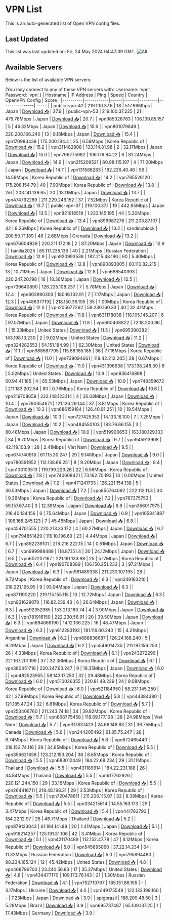 # VPN List

This is an auto-generated list of Open VPN config files.

## Last Updated

This list was last updated on: Fri, 24 May 2024 04:47:39 GMT.
![Alt](https://repobeats.axiom.co/api/embed/186b98318ef1479477931607c1ad7d823f12451f.svg "Repobeats analytics image")

## Available Servers

Below is the list of available VPN servers:

(You may connect to any of these VPN servers with: Username: 'vpn', Password: 'vpn'.)
| Hostname | IP Address | Ping | Speed | Country | OpenVPN Config | Score |
|----------|------------|------|-------|---------|----------------| ----- |
| public-vpn-42 | 219.100.37.6 | 18 | 517.96Mbps | Japan | [Download 📥](./configs/server_0_JP.ovpn) | 27.9 |
| public-vpn-53 | 219.100.37.225 | 21 | 475.76Mbps | Japan | [Download 📥](./configs/server_1_JP.ovpn) | 20.7 |
| vpn985326783 | 106.139.85.157 | 5 | 46.32Mbps | Japan | [Download 📥](./configs/server_2_JP.ovpn) | 15.6 |
| vpn801079849 | 220.208.166.240 | 13 | 9.18Mbps | Japan | [Download 📥](./configs/server_3_JP.ovpn) | 15.4 |
| vpn170983439 | 175.200.184.4 | 25 | 6.59Mbps | Korea Republic of | [Download 📥](./configs/server_4_KR.ovpn) | 15.2 |
| vpn311482808 | 133.114.81.98 | 2 | 32.17Mbps | Japan | [Download 📥](./configs/server_5_JP.ovpn) | 15.0 |
| vpn796775982 | 106.179.84.22 | 6 | 81.24Mbps | Japan | [Download 📥](./configs/server_6_JP.ovpn) | 14.9 |
| vpn215209521 | 60.98.115.197 | 4 | 71.00Mbps | Japan | [Download 📥](./configs/server_7_JP.ovpn) | 14.7 |
| vpn131588283 | 182.226.40.46 | 56 | 14.59Mbps | Korea Republic of | [Download 📥](./configs/server_8_KR.ovpn) | 14.2 |
| vpn785526120 | 175.208.154.79 | 40 | 7.90Mbps | Korea Republic of | [Download 📥](./configs/server_9_KR.ovpn) | 13.8 |
| 2i6 | 203.141.139.65 | 20 | 13.11Mbps | Japan | [Download 📥](./configs/server_10_JP.ovpn) | 13.7 |
| vpn474792289 | 211.229.246.152 | 37 | 7.52Mbps | Korea Republic of | [Download 📥](./configs/server_11_KR.ovpn) | 13.7 |
| public-vpn-37 | 219.100.37.1 | 19 | 442.95Mbps | Japan | [Download 📥](./configs/server_12_JP.ovpn) | 13.5 |
| vpn821618519 | 1.223.145.195 | 44 | 5.30Mbps | Korea Republic of | [Download 📥](./configs/server_13_KR.ovpn) | 13.4 |
| vpn896987278 | 211.203.87.107 | 42 | 8.26Mbps | Korea Republic of | [Download 📥](./configs/server_14_KR.ovpn) | 13.2 |
| sandinoblock | 200.50.71.189 | 48 | 2.68Mbps | Grenada | [Download 📥](./configs/server_15_GD.ovpn) | 13.2 |
| vpn676604929 | 220.211.172.18 | 2 | 87.20Mbps | Japan | [Download 📥](./configs/server_16_JP.ovpn) | 12.9 |
| familia2025 | 85.117.235.136 | 40 | 2.21Mbps | Russian Federation | [Download 📥](./configs/server_17_RU.ovpn) | 12.9 |
| vpn920993536 | 182.215.48.190 | 60 | 5.40Mbps | Korea Republic of | [Download 📥](./configs/server_18_KR.ovpn) | 12.8 |
| vpn890893005 | 60.110.82.215 | 13 | 10.71Mbps | Japan | [Download 📥](./configs/server_19_JP.ovpn) | 12.8 |
| vpn688540393 | 220.247.20.198 | 16 | 18.36Mbps | Japan | [Download 📥](./configs/server_20_JP.ovpn) | 12.5 |
| vpn739640890 | 126.235.108.237 | 7 | 5.78Mbps | Japan | [Download 📥](./configs/server_21_JP.ovpn) | 12.4 |
| vpn603990303 | 180.16.132.91 | 7 | 7.17Mbps | Japan | [Download 📥](./configs/server_22_JP.ovpn) | 12.3 |
| vpn486377192 | 218.150.36.105 | 35 | 1.00Mbps | Korea Republic of | [Download 📥](./configs/server_23_KR.ovpn) | 12.0 |
| vpn205677262 | 58.230.160.33 | 40 | 32.41Mbps | Korea Republic of | [Download 📥](./configs/server_24_KR.ovpn) | 11.8 |
| vpn631178038 | 118.105.145.207 | 6 | 97.07Mbps | Japan | [Download 📥](./configs/server_25_JP.ovpn) | 11.8 |
| vpn660408822 | 72.18.200.96 | 1 | 15.33Mbps | United States | [Download 📥](./configs/server_26_US.ovpn) | 11.5 |
| vpn695390382 | 143.198.13.230 | 2 | 9.02Mbps | United States | [Download 📥](./configs/server_27_US.ovpn) | 11.2 |
| vpn324282553 | 54.151.184.99 | 1 | 62.30Mbps | United States | [Download 📥](./configs/server_28_US.ovpn) | 11.1 |
| vpn988587795 | 115.88.185.185 | 36 | 77.16Mbps | Korea Republic of | [Download 📥](./configs/server_29_KR.ovpn) | 11.0 |
| vpn739094661 | 118.42.212.205 | 28 | 0.67Mbps | Korea Republic of | [Download 📥](./configs/server_30_KR.ovpn) | 11.0 |
| vpn431396938 | 173.198.248.39 | 6 | 5.02Mbps | United States | [Download 📥](./configs/server_31_US.ovpn) | 10.9 |
| vpn836416898 | 60.94.41.185 | 4 | 65.53Mbps | Japan | [Download 📥](./configs/server_32_JP.ovpn) | 10.9 |
| vpn748359672 | 211.183.202.54 | 80 | 0.76Mbps | Korea Republic of | [Download 📥](./configs/server_33_KR.ovpn) | 10.6 |
| vpn219708659 | 222.148.123.114 | 4 | 30.08Mbps | Japan | [Download 📥](./configs/server_34_JP.ovpn) | 10.4 |
| vpn790354671 | 121.126.29.144 | 37 | 3.81Mbps | Korea Republic of | [Download 📥](./configs/server_35_KR.ovpn) | 10.3 |
| vpn686159184 | 126.40.91.251 | 10 | 19.54Mbps | Japan | [Download 📥](./configs/server_36_JP.ovpn) | 10.3 |
| vpn727425353 | 14.133.16.100 | 7 | 7.25Mbps | Japan | [Download 📥](./configs/server_37_JP.ovpn) | 10.2 |
| vpn484550103 | 183.76.66.155 | 3 | 80.48Mbps | Japan | [Download 📥](./configs/server_38_JP.ovpn) | 10.0 |
| vpn519900653 | 163.180.129.133 | 34 | 6.70Mbps | Korea Republic of | [Download 📥](./configs/server_39_KR.ovpn) | 9.7 |
| vpn945913908 | 42.119.103.9 | 28 | 2.41Mbps | Viet Nam | [Download 📥](./configs/server_40_VN.ovpn) | 9.5 |
| vpn674740918 | 61.115.30.247 | 29 | 9.14Mbps | Japan | [Download 📥](./configs/server_41_JP.ovpn) | 9.0 |
| vpn780591952 | 112.138.69.251 | 8 | 9.20Mbps | Japan | [Download 📥](./configs/server_42_JP.ovpn) | 8.4 |
| vpn103103513 | 119.199.223.26 | 22 | 6.56Mbps | Korea Republic of | [Download 📥](./configs/server_43_KR.ovpn) | 7.8 |
| vpn740608421 | 73.162.70.193 | 13 | 0.00Mbps | United States | [Download 📥](./configs/server_44_US.ovpn) | 7.2 |
| vpn471241733 | 126.221.154.138 | 5 | 36.53Mbps | Japan | [Download 📥](./configs/server_45_JP.ovpn) | 7.2 |
| vpn855764092 | 222.112.11.3 | 30 | 9.36Mbps | Korea Republic of | [Download 📥](./configs/server_46_KR.ovpn) | 7.2 |
| vpn767375753 | 59.157.67.40 | 3 | 12.39Mbps | Japan | [Download 📥](./configs/server_47_JP.ovpn) | 6.9 |
| vpn356017975 | 218.40.134.156 | 6 | 75.64Mbps | Japan | [Download 📥](./configs/server_48_JP.ovpn) | 6.9 |
| vpn105841887 | 106.168.245.123 | 7 | 45.45Mbps | Japan | [Download 📥](./configs/server_49_JP.ovpn) | 6.8 |
| vpn454701555 | 220.213.33.172 | 4 | 60.27Mbps | Japan | [Download 📥](./configs/server_50_JP.ovpn) | 6.7 |
| vpn794851429 | 119.10.196.69 | 23 | 4.44Mbps | Japan | [Download 📥](./configs/server_51_JP.ovpn) | 6.7 |
| vpn892239101 | 218.216.222.15 | 14 | 0.61Mbps | Japan | [Download 📥](./configs/server_52_JP.ovpn) | 6.7 |
| vpn999988488 | 118.87.151.4 | 30 | 24.12Mbps | Japan | [Download 📥](./configs/server_53_JP.ovpn) | 6.5 |
| vpn607207167 | 221.161.133.98 | 25 | 5.17Mbps | Korea Republic of | [Download 📥](./configs/server_54_KR.ovpn) | 6.4 |
| vpn190708389 | 106.150.251.233 | 3 | 97.21Mbps | Japan | [Download 📥](./configs/server_55_JP.ovpn) | 6.3 |
| vpn961489338 | 211.230.107.195 | 28 | 9.72Mbps | Korea Republic of | [Download 📥](./configs/server_56_KR.ovpn) | 6.3 |
| vpn249163210 | 218.221.195.95 | 9 | 93.94Mbps | Japan | [Download 📥](./configs/server_57_JP.ovpn) | 6.3 |
| vpn871190220 | 219.115.155.115 | 13 | 12.72Mbps | Japan | [Download 📥](./configs/server_58_JP.ovpn) | 6.3 |
| vpn931629070 | 116.82.239.43 | 6 | 26.64Mbps | Japan | [Download 📥](./configs/server_59_JP.ovpn) | 6.3 |
| vpn592352985 | 153.213.160.74 | 4 | 3.90Mbps | Japan | [Download 📥](./configs/server_60_JP.ovpn) | 6.3 |
| vpn781916150 | 222.230.56.91 | 20 | 39.50Mbps | Japan | [Download 📥](./configs/server_61_JP.ovpn) | 6.3 |
| vpn894669190 | 14.12.136.225 | 16 | 48.47Mbps | Japan | [Download 📥](./configs/server_62_JP.ovpn) | 6.3 |
| vpn612283193 | 181.116.60.240 | 15 | 4.21Mbps | Argentina | [Download 📥](./configs/server_63_AR.ovpn) | 6.2 |
| vpn688836687 | 126.24.168.240 | 5 | 9.29Mbps | Japan | [Download 📥](./configs/server_64_JP.ovpn) | 6.2 |
| vpn546014735 | 211.197.156.253 | 26 | 4.33Mbps | Korea Republic of | [Download 📥](./configs/server_65_KR.ovpn) | 6.1 |
| vpn243272299 | 221.167.201.199 | 37 | 32.36Mbps | Korea Republic of | [Download 📥](./configs/server_66_KR.ovpn) | 6.1 |
| vpn360451716 | 220.247.63.247 | 9 | 19.35Mbps | Japan | [Download 📥](./configs/server_67_JP.ovpn) | 6.0 |
| vpn482523955 | 58.143.17.250 | 32 | 29.48Mbps | Korea Republic of | [Download 📥](./configs/server_68_KR.ovpn) | 6.0 |
| vpn510026355 | 220.81.48.229 | 24 | 9.08Mbps | Korea Republic of | [Download 📥](./configs/server_69_KR.ovpn) | 6.0 |
| vpn521184950 | 58.231.145.250 | 42 | 37.99Mbps | Korea Republic of | [Download 📥](./configs/server_70_KR.ovpn) | 5.8 |
| vpn443843801 | 121.185.47.24 | 32 | 6.81Mbps | Korea Republic of | [Download 📥](./configs/server_71_KR.ovpn) | 5.7 |
| vpn253406760 | 211.243.74.18 | 34 | 39.82Mbps | Korea Republic of | [Download 📥](./configs/server_72_KR.ovpn) | 5.7 |
| vpn668775458 | 118.69.177.108 | 28 | 24.98Mbps | Viet Nam | [Download 📥](./configs/server_73_VN.ovpn) | 5.7 |
| vpn317837423 | 24.66.148.83 | 31 | 36.75Mbps | Canada | [Download 📥](./configs/server_74_CA.ovpn) | 5.6 |
| vpn244205492 | 61.85.75.247 | 28 | 6.74Mbps | Korea Republic of | [Download 📥](./configs/server_75_KR.ovpn) | 5.6 |
| vpn872465440 | 218.153.74.116 | 29 | 34.85Mbps | Korea Republic of | [Download 📥](./configs/server_76_KR.ovpn) | 5.5 |
| vpn356621658 | 123.212.153.204 | 36 | 8.65Mbps | Korea Republic of | [Download 📥](./configs/server_77_KR.ovpn) | 5.5 |
| vpn683012449 | 184.22.68.234 | 29 | 31.11Mbps | Thailand | [Download 📥](./configs/server_78_TH.ovpn) | 5.5 |
| vpn431189914 | 184.22.231.188 | 26 | 34.84Mbps | Thailand | [Download 📥](./configs/server_79_TH.ovpn) | 5.5 |
| vpn617762926 | 220.121.244.150 | 29 | 33.16Mbps | Korea Republic of | [Download 📥](./configs/server_80_KR.ovpn) | 5.5 |
| vpn264416711 | 218.48.198.31 | 29 | 3.53Mbps | Korea Republic of | [Download 📥](./configs/server_81_KR.ovpn) | 5.5 |
| vpn720478811 | 211.206.115.97 | 32 | 8.39Mbps | Korea Republic of | [Download 📥](./configs/server_82_KR.ovpn) | 5.5 |
| vpn334215614 | 14.55.163.173 | 29 | 3.47Mbps | Korea Republic of | [Download 📥](./configs/server_83_KR.ovpn) | 5.4 |
| vpn441783793 | 184.22.12.97 | 28 | 46.71Mbps | Thailand | [Download 📥](./configs/server_84_TH.ovpn) | 5.2 |
| vpn879123043 | 61.194.141.88 | 20 | 1.41Mbps | Japan | [Download 📥](./configs/server_85_JP.ovpn) | 5.1 |
| vpn919214257 | 125.191.31.106 | 42 | 3.41Mbps | Korea Republic of | [Download 📥](./configs/server_86_KR.ovpn) | 5.1 |
| vpn421170489 | 112.152.47.78 | 47 | 8.12Mbps | Korea Republic of | [Download 📥](./configs/server_87_KR.ovpn) | 5.0 |
| vpn545695060 | 37.22.14.234 | 64 | 11.32Mbps | Russian Federation | [Download 📥](./configs/server_88_RU.ovpn) | 5.0 |
| vpn795894480 | 98.234.165.124 | 12 | 45.42Mbps | United States | [Download 📥](./configs/server_89_US.ovpn) | 4.8 |
| vpn468796700 | 23.240.56.83 | 17 | 35.37Mbps | United States | [Download 📥](./configs/server_90_US.ovpn) | 4.8 |
| vpn434477170 | 109.173.76.143 | 21 | 1.30Mbps | Russian Federation | [Download 📥](./configs/server_91_RU.ovpn) | 4.1 |
| vpn752710767 | 185.151.86.155 | - | 3.17Mbps | Ukraine | [Download 📥](./configs/server_92_UA.ovpn) | 4.0 |
| vpn149175549 | 122.133.199.160 | - | 7.23Mbps | Japan | [Download 📥](./configs/server_93_JP.ovpn) | 3.9 |
| spigbrazil | 186.209.48.50 | 3 | 5.28Mbps | Brazil | [Download 📥](./configs/server_94_BR.ovpn) | 3.9 |
| vpn695737487 | 65.109.137.25 | 1 | 17.43Mbps | Germany | [Download 📥](./configs/server_95_DE.ovpn) | 3.9 |
